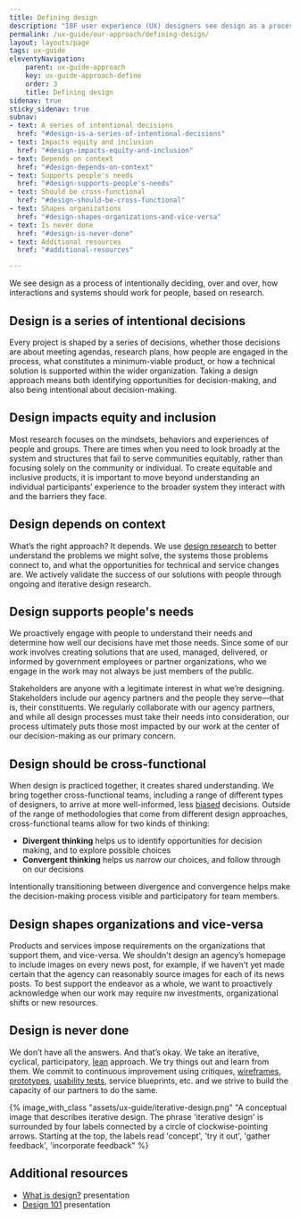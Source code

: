 ```yaml
---
title: Defining design
description: "18F user experience (UX) designers see design as a process of intentionally deciding, over and over, how interactions should work for users, based on research."
permalink: /ux-guide/our-approach/defining-design/
layout: layouts/page
tags: ux-guide
eleventyNavigation: 
    parent: ux-guide-approach
    key: ux-guide-approach-define
    order: 3
    title: Defining design
sidenav: true
sticky_sidenav: true
subnav:
- text: A series of intentional decisions
  href: "#design-is-a-series-of-intentional-decisions"
- text: Impacts equity and inclusion
  href: "#design-impacts-equity-and-inclusion"
- text: Depends on context
  href: "#design-depends-on-context"
- text: Supports people's needs
  href: "#design-supports-people's-needs"
- text: Should be cross-functional
  href: "#design-should-be-cross-functional"
- text: Shapes organizations
  href: "#design-shapes-organizations-and-vice-versa"
- text: Is never done
  href: "#design-is-never-done"
- text: Additional resources
  href: "#additional-resources"

---
```


We see design as a process of intentionally deciding, over and over, how interactions and systems should work for people, based on research.


## Design is a series of intentional decisions

Every project is shaped by a series of decisions, whether those decisions are about meeting agendas, research plans, how people are engaged in the process, what constitutes a minimum-viable product, or how a technical solution is supported within the wider organization. Taking a design approach means both identifying opportunities for decision-making, and also being intentional about decision-making.


## Design impacts equity and inclusion 

Most research focuses on the mindsets, behaviors and experiences of people and groups. There are times when you need to look broadly at the system and structures that fail to serve communities equitably, rather than focusing solely on the community or individual. To create equitable and inclusive products, it is important to move beyond understanding an individual participants’ experience to the broader system they interact with and the barriers they face.


## Design depends on context

What’s the right approach? It depends. We use [design research]({{site.baseurl}}/research/clarify-the-basics#what-it-is) to better understand the problems we might solve, the systems those problems connect to, and what the opportunities for technical and service changes are. We actively validate the success of our solutions with people through ongoing and iterative design research.


## Design supports people's needs

We proactively engage with people to understand their needs and determine how well our decisions have met those needs. Since some of our work involves creating solutions that are used, managed, delivered, or informed by government employees or partner organizations, who we engage in the work may not always be just members of the public.

Stakeholders are anyone with a legitimate interest in what we’re designing. Stakeholders include our agency partners and the people they serve—that is, their constituents. We regularly collaborate with our agency partners, and while all design processes must take their needs into consideration, our process ultimately puts those most impacted by our work at the center of our decision-making as our primary concern.

## Design should be cross-functional

When design is practiced together, it creates shared understanding. We bring together cross-functional teams, including a range of different types of designers, to arrive at more well-informed, less [biased]({{site.baseurl}}/research/bias/) decisions. Outside of the range of methodologies that come from different design approaches, cross-functional teams allow for two kinds of thinking:
- **Divergent thinking** helps us to identify opportunities for decision making, and to explore possible choices
- **Convergent thinking** helps us narrow our choices, and follow through on our decisions

Intentionally transitioning between divergence and convergence helps make the decision-making process visible and participatory for team members.


## Design shapes organizations and vice-versa

Products and services impose requirements on the organizations that support them, and vice-versa. We shouldn't design an agency’s homepage to include images on every news post, for example,  if we haven’t yet made certain that the agency can reasonably source images for each of its news posts. To best support the endeavor as a whole, we want to proactively acknowledge when our work may require nw investments, organizational shifts or new resources.


## Design is never done

We don’t have all the answers. And that’s okay. We take an iterative, cyclical, participatory, [lean]({{site.baseurl}}/our-approach/stay-lean) approach. We try things out and learn from them. We commit to continuous improvement using critiques, [wireframes](https://methods.18f.gov/make/wireframing/), [prototypes](https://methods.18f.gov/make/prototyping/), [usability tests](https://methods.18f.gov/usability-testing), service blueprints, etc. and we strive to build the capacity of our partners to do the same. 

{% image_with_class "assets/ux-guide/iterative-design.png"  "A conceptual image that describes iterative design. The phrase 'iterative design' is surrounded by four labels connected by a circle of clockwise-pointing arrows. Starting at the top, the labels read 'concept', 'try it out', 'gather feedback', 'incorporate feedback" %}


## Additional resources

* [What is design?](https://drive.google.com/a/gsa.gov/open?id=1dFVWZQzSGMUEj8oDQ_i3Ja0B4z1TFzuPGnYoO4sBAK4) presentation
* [Design 101](https://docs.google.com/presentation/d/16XEv3POpUtjzHG-KBzjT0lUyh5Vcp7CKFAeOj9QT27k/edit#slide=id.g3a57b3f921_0_227) presentation
